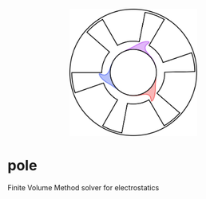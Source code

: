 <p align="center">
  <img src="https://github.com/bchaber/pole/blob/main/logo.svg" width="256px" alt="An electric potential field from three point charges"/>
  <h1>pole</h1>
</p>

Finite Volume Method solver for electrostatics
